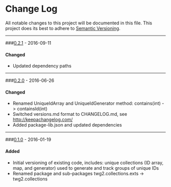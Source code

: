 # Change Log
All notable changes to this project will be documented in this file.
This project does its best to adhere to [Semantic Versioning](http://semver.org/).


--------
###[0.2.1](N/A) - 2016-09-11
#### Changed
* Updated dependency paths


--------
###[0.2.0](https://github.com/TeamworkGuy2/JCollectionExtensions/commit/77789e791d6f9524249a3cc7ef4f07bbd7474f42) - 2016-06-26
#### Changed
* Renamed UniqueIdArray and UniqueIdGenerator method: contains(int) -> containsId(int)
* Switched versions.md format to CHANGELOG.md, see http://keepachangelog.com/
* Added package-lib.json and updated dependencies


--------
###[0.1.0](https://github.com/TeamworkGuy2/JCollectionExtensions/commit/82be7456173aa7c86c9d16574073fdb1eb29b919) - 2016-01-19
#### Added
* Initial versioning of existing code, includes: unique collections (ID array, map, and generator) used to generate and track groups of unique IDs
* Renamed package and sub-packages twg2.collections.exts -> twg2.collections
